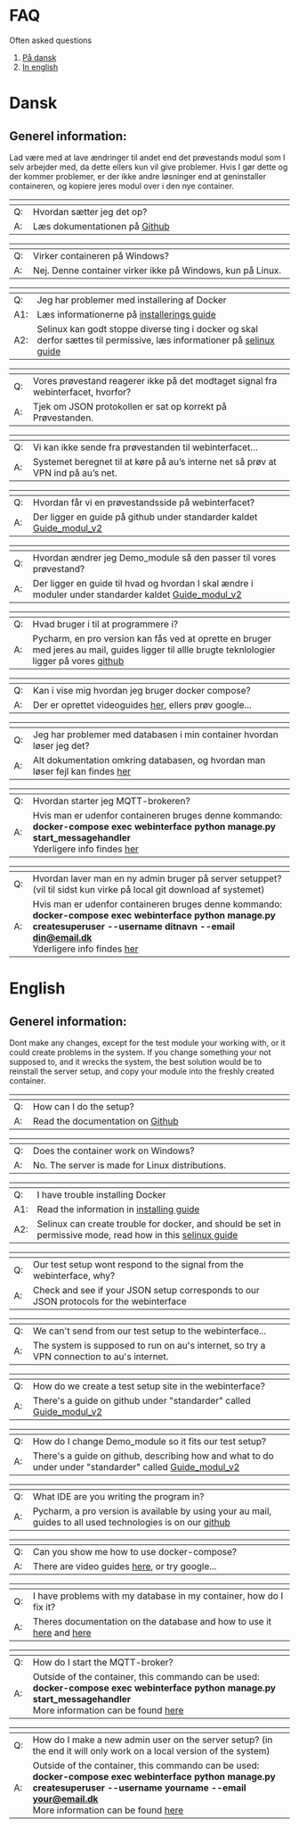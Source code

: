 # FAQ
Often asked questions

1. [På dansk](#Dansk)
2. [In english](#English)

# Dansk <a name="Dansk"></a>

## Generel information:
Lad være med at lave ændringer til andet end det prøvestands modul som I selv arbejder med, da dette ellers kun vil give problemer. Hvis I gør dette og der kommer problemer, er der ikke andre løsninger end at geninstaller containeren, og kopiere jeres modul over i den nye container.

|<img width=20/>|<img width=700/>
---------|---------
Q:|Hvordan sætter jeg det op?
A:|Læs dokumentationen på [Github](https://github.com/AUTeam2/standards/blob/master/Guide_modul_v2.pdf)


|<img width=20/>|<img width=700/>
---------|---------
Q:|Virker containeren på Windows?
A:|Nej. Denne container virker ikke på Windows, kun på Linux.


|<img width=20/>|<img width=700/>
---------|---------
Q:|Jeg har problemer med installering af Docker
A1:|Læs informationerne på [installerings guide](https://docs.docker.com/engine/install/)
A2:|Selinux kan godt stoppe diverse ting i docker og skal derfor sættes til permissive, læs informationer på [selinux guide](https://www.thegeekdiary.com/what-are-selinux-modes-and-how-to-set-them/)


|<img width=20/>|<img width=700/>
---------|---------
Q:|Vores prøvestand reagerer ikke på det modtaget signal fra webinterfacet, hvorfor?
A:|Tjek om JSON protokollen er sat op korrekt på Prøvestanden.


|<img width=20/>|<img width=700/>
---------|---------
Q:|Vi kan ikke sende fra prøvestanden til webinterfacet…
A:|Systemet beregnet til at køre på au’s interne net så prøv at VPN ind på au’s net.


|<img width=20/>|<img width=700/>
---------|---------
Q:|Hvordan får vi en prøvestandsside på webinterfacet?
A:|Der ligger en guide på github under standarder kaldet [Guide_modul_v2](https://github.com/AUTeam2/standards/blob/master/Guide_modul_v2.pdf)


|<img width=20/>|<img width=700/>
---------|---------
Q:|Hvordan ændrer jeg Demo_module så den passer til vores prøvestand?
A:|Der ligger en guide til hvad og hvordan I skal ændre i moduler under standarder kaldet [Guide_modul_v2](https://github.com/AUTeam2/standards/blob/master/Guide_modul_v2.pdf)


|<img width=20/>|<img width=700/>
---------|---------
Q:|Hvad bruger i til at programmere i?
A:|Pycharm, en pro version kan fås ved at oprette en bruger med jeres au mail, guides ligger til allle brugte teknlologier ligger på vores [github](https://github.com/AUTeam2/Guides-and-Tutorials)


|<img width=20/>|<img width=700/>
---------|---------
Q:|Kan i vise mig hvordan jeg bruger docker compose?
A:|Der er oprettet videoguides [her](https://github.com/AUTeam2/standards/blob/master/Videoguides.md), ellers prøv google...


|<img width=20/>|<img width=700/>
---------|---------
Q:|Jeg har problemer med databasen i min container hvordan løser jeg det?
A:|Alt dokumentation omkring databasen, og hvordan man løser fejl kan findes [her](https://github.com/AUTeam2/standards/blob/master/db-migrations.md)


|<img width=20/>|<img width=700/>
---------|---------
Q:|Hvordan starter jeg MQTT-brokeren?
A:|Hvis man er udenfor containeren bruges denne kommando:<br>**docker-compose exec webinterface python manage.py start_messagehandler**<br>Yderligere info findes [her](https://github.com/AUTeam2/server-setup/blob/master/README.md)


|<img width=20/>|<img width=700/>
---------|---------
Q:|Hvordan laver man en ny admin bruger på server setuppet? (vil til sidst kun virke på local git download af systemet)
A:|Hvis man er udenfor containeren bruges denne kommando:<br>**docker-compose exec webinterface python manage.py createsuperuser --username   ditnavn --email din@email.dk**<br>Yderligere info findes [her](https://github.com/AUTeam2/server-setup/blob/master/README.md)

# English <a name="English"></a>
## Generel information:
Dont make any changes, except for the test module your working with, or it could create problems in the system. If you change something your not supposed to, and it wrecks the system, the best solution would be to reinstall the server setup, and copy your module into the freshly created container. 

|<img width=20/>|<img width=700/>
---------|---------
Q:|How can I do the setup?
A:|Read the documentation on [Github](https://github.com/AUTeam2/standards/blob/master/Guide_modul_v2.pdf)


|<img width=20/>|<img width=700/>
---------|---------
Q:|Does the container work on Windows?
A:|No. The server is made for Linux distributions.


|<img width=20/>|<img width=700/>
---------|---------
Q:|I have trouble installing Docker
A1:|Read the information in [installing guide](https://docs.docker.com/engine/install/)
A2:|Selinux can create trouble for docker, and should be set in permissive mode, read how in this [selinux guide](https://www.thegeekdiary.com/what-are-selinux-modes-and-how-to-set-them/)


|<img width=20/>|<img width=700/>
---------|---------
Q:|Our test setup wont respond to the signal from the webinterface, why?
A:|Check and see if your JSON setup corresponds to our JSON protocols for the webinterface 


|<img width=20/>|<img width=700/>
---------|---------
Q:|We can't send from our test setup to the webinterface...
A:|The system is supposed to run on au's internet, so try a VPN connection to au's internet.


|<img width=20/>|<img width=700/>
---------|---------
Q:|How do we create a test setup site in the webinterface?
A:|There's a guide on github under "standarder" called [Guide_modul_v2](https://github.com/AUTeam2/standards/blob/master/Guide_modul_v2.pdf)


|<img width=20/>|<img width=700/>
---------|---------
Q:|How do I change Demo_module so it fits our test setup?
A:|There's a guide on github, describing how and what to do under under "standarder" called [Guide_modul_v2](https://github.com/AUTeam2/standards/blob/master/Guide_modul_v2.pdf)


|<img width=20/>|<img width=700/>
---------|---------
Q:|What IDE are you writing the program in?
A:|Pycharm, a pro version is available by using your au mail, guides to all used technologies is on our [github](https://github.com/AUTeam2/Guides-and-Tutorials)


|<img width=20/>|<img width=700/>
---------|---------
Q:|Can you show me how to use docker-compose?
A:|There are video guides [here](https://github.com/AUTeam2/standards/blob/master/Videoguides.md), or try google...


|<img width=20/>|<img width=700/>
---------|---------
Q:|I have problems with my database in my container, how do I fix it?
A:|Theres documentation on the database and how to use it [here](https://github.com/AUTeam2/standards/blob/master/db-migrations.md) and [here](https://github.com/AUTeam2/standards/blob/master/anvendelse_af_databasen_i_webinterface.pdf)


|<img width=20/>|<img width=700/>
---------|---------
Q:|How do I start the MQTT-broker?
A:|Outside of the container, this commando can be used:<br>**docker-compose exec webinterface python manage.py start_messagehandler**<br>More information can be found [here](https://github.com/AUTeam2/server-setup/blob/master/README.md)


|<img width=20/>|<img width=700/>
---------|---------
Q:|How do I make a new admin user on the server setup? (in the end it will only work on a local version of the system)
A:|Outside of the container, this commando can be used:<br>**docker-compose exec webinterface python manage.py createsuperuser --username   yourname --email your@email.dk**<br>More information can be found [here](https://github.com/AUTeam2/server-setup/blob/master/README.md)
